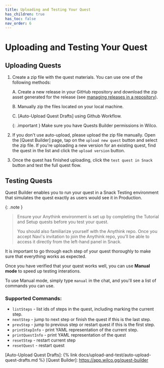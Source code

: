 ```yaml
---
title: Uploading and Testing Your Quest
has_children: true
has_toc: false
nav_order: 6
---
```


# Uploading and Testing Your Quest

## Uploading Quests 

1. Create a zip file with the quest materials. You can use one of the following methods:
    
    A. Create a new release in your GitHub repository and download the zip asset generated for the release (see [managing releases in a repository]).
    
    B. Manually zip the files located on your local machine.
    
    C. [Auto-Upload Quest Drafts] using Github Workflow.
        
    {: .important }
    Make sure you have Quests Builder permissions in Wilco.
        
2. If you don't use auto-upload, please upload the zip file manually. Open the [Quest Builder] page, tap on the `upload new quest` button and select the zip file. If you're uploading a new version for an existing quest, find the quest in the list and click the `upload version` button.
3. Once the quest has finished uploading, click the `test quest in Snack` button and test the full quest flow.

## Testing Quests 
Quest Builder enables you to run your quest in a Snack Testing environment that simulates the quest exactly as users would see it in Production. 

{: .note }
> Ensure your Anythink environment is set up by completing the Tutorial and Setup quests before you test your quest.
> 
> You should also familiarize yourself with the Anythink repo. Once you accept Navi's invitation to join the Anythink repo, you'll be able to access it directly from the left-hand panel in Snack.


It is important to go through each step of your quest thoroughly to make sure that everything works as expected. 

Once you have verified that your quest works well, you can use **Manual mode** to speed up testing interations. 

To use Manual mode, simply type `manual` in the chat, and you'll see a list of commands you can use.  

### Supported Commands: 
- `listSteps` - list ids of steps in the quest, including marking the current step.
- `nextStep` - jump to next step or finish the quest if this is the last step.
- `prevStep` -  jump to previous step or restart quest if this is the first step.
- `printStepInfo` - print YAML representation of the current step.
- `printQuestInfo` - print YAML representation of the quest
- `resetStep` - restart current step
- `resetQuest` - restart quest


[managing releases in a repository]: https://docs.github.com/en/repositories/releasing-projects-on-github/managing-releases-in-a-repository
[Auto-Upload Quest Drafts]: {% link docs/upload-and-test/auto-upload-quest-drafts.md %}
[Quest Builder]: https://app.wilco.gg/quest-builder


